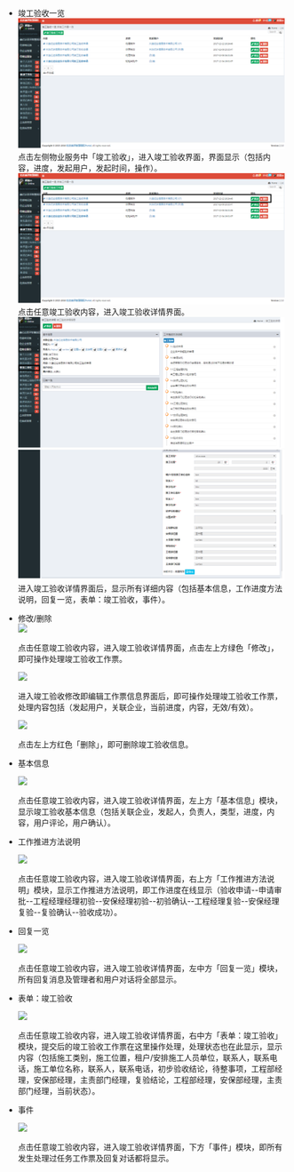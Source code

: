 * 竣工验收一览![](/assets/竣工验收.png)点击左侧物业服务中「竣工验收」，进入竣工验收界面，界面显示（包括内容，进度，发起用户，发起时间，操作）。![](/assets/竣工验收1.png)点击任意竣工验收内容，进入竣工验收详情界面。![](/assets/竣工验收2.png)![](/assets/竣工验收3.png)进入竣工验收详情界面后，显示所有详细内容（包括基本信息，工作进度方法说明，回复一览，表单：竣工验收，事件）。

* 修改/删除  
  ![](blob:https://www.gitbook.com/f7c45065-c9a9-46e4-921b-21335eac732f)

  点击任意竣工验收内容，进入竣工验收详情界面，点击左上方绿色「修改」，即可操作处理竣工验收工作票。

  ![](blob:https://www.gitbook.com/5cce86de-696b-482c-aeed-54c2f7af249b)

  进入竣工验收修改即编辑工作票信息界面后，即可操作处理竣工验收工作票，处理内容包括（发起用户，关联企业，当前进度，内容，无效/有效）。

  ![](blob:https://www.gitbook.com/8b7c8066-620b-4223-9182-baf53521bcb5)

  点击左上方红色「删除」，即可删除竣工验收信息。

* 基本信息

  ![](blob:https://www.gitbook.com/ae1bd4fd-48d4-4809-9c0a-7318a0765659)

  点击任意竣工验收内容，进入竣工验收详情界面，左上方「基本信息」模块，显示竣工验收基本信息（包括关联企业，发起人，负责人，类型，进度，内容，用户评论，用户确认）。

* 工作推进方法说明

  ![](blob:https://www.gitbook.com/04af0721-9bb1-4f84-8271-c4ea6e6bd882)

  点击任意竣工验收内容，进入竣工验收详情界面，右上方「工作推进方法说明」模块，显示工作推进方法说明，即工作进度在线显示（验收申请--申请审批--工程经理经理初验--安保经理初验--初验确认--工程经理复验--安保经理复验--复验确认--验收成功）。

* 回复一览

  ![](blob:https://www.gitbook.com/8a0163d1-ff36-4354-b653-d6dc55d42e18)

  点击任意竣工验收内容，进入竣工验收详情界面，左中方「回复一览」模块，所有回复消息及管理者和用户对话将全部显示。

* 表单：竣工验收

  ![](blob:https://www.gitbook.com/30ccab9f-879c-4b3a-ae4d-a4b761a6b186)

  点击任意竣工验收内容，进入竣工验收详情界面，右中方「表单：竣工验收」模块，提交后的竣工验收工作票在这里操作处理，处理状态也在此显示，显示内容（包括施工类别，施工位置，租户/安排施工人员单位，联系人，联系电话，施工单位名称，联系人，联系电话，初步验收结论，待整事项，工程部经理，安保部经理，主责部门经理，复验结论，工程部经理，安保部经理，主责部门经理，当前状态）。

* 事件

  ![](blob:https://www.gitbook.com/c1e93b62-74c1-490f-8c27-f634b9fc5a7b)

  点击任意竣工验收内容，进入竣工验收详情界面，下方「事件」模块，即所有发生处理过任务工作票及回复对话都将显示。



